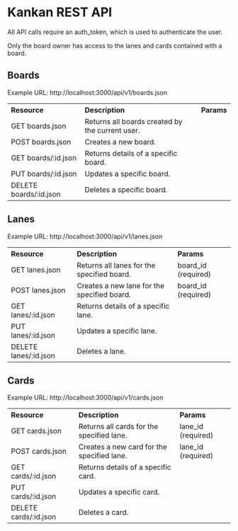 # Kankan REST API

All API calls require an auth_token, which is used to authenticate the user.

Only the board owner has access to the lanes and cards contained with a board.


## Boards

Example URL: http://localhost:3000/api/v1/boards.json

<table>
  <tr>
    <th style="text-align:left;">Resource</th>
    <th style="text-align:left;">Description</th>
    <th style="text-align:left;">Params</th>
  </tr>
  <tr>
    <td>GET boards.json</td>
    <td>Returns all boards created by the current user.</td>
    <td></td>
  </tr>
  <tr>
    <td>POST boards.json</td>
    <td>Creates a new board.</td>
    <td></td>
  </tr>
  <tr>
    <td>GET boards/:id.json</td>
    <td>Returns details of a specific board.</td>
    <td></td>
  </tr>
  <tr>
    <td>PUT boards/:id.json</td>
    <td>Updates a specific board.</td>
    <td></td>
  </tr>
  <tr>
    <td>DELETE boards/:id.json</td>
    <td>Deletes a specific board.</td>
    <td></td>
  </tr>
</table>


## Lanes

Example URL: http://localhost:3000/api/v1/lanes.json

<table>
  <tr>
    <th style="text-align:left;">Resource</th>
    <th style="text-align:left;">Description</th>
    <th style="text-align:left;">Params</th>
  </tr>
  <tr>
    <td>GET lanes.json</td>
    <td>Returns all lanes for the specified board.</td>
    <td>board_id (required)</td>
  </tr>
  <tr>
    <td>POST lanes.json</td>
    <td>Creates a new lane for the specified board.</td>
    <td>board_id (required)</td>
  </tr>
  <tr>
    <td>GET lanes/:id.json</td>
    <td>Returns details of a specific lane.</td>
    <td></td>
  </tr>
  <tr>
    <td>PUT lanes/:id.json</td>
    <td>Updates a specific lane.</td>
    <td></td>
  </tr>
  <tr>
    <td>DELETE lanes/:id.json</td>
    <td>Deletes a lane.</td>
    <td></td>
  </tr>
</table>


## Cards

Example URL: http://localhost:3000/api/v1/cards.json

<table>
  <tr>
    <th style="text-align:left;">Resource</th>
    <th style="text-align:left;">Description</th>
    <th style="text-align:left;">Params</th>
  </tr>
  <tr>
    <td>GET cards.json</td>
    <td>Returns all cards for the specified lane.</td>
    <td>lane_id (required)</td>
  </tr>
  <tr>
    <td>POST cards.json</td>
    <td>Creates a new card for the specified lane.</td>
    <td>lane_id (required)</td>
  </tr>
  <tr>
    <td>GET cards/:id.json</td>
    <td>Returns details of a specific card.</td>
    <td></td>
  </tr>
  <tr>
    <td>PUT cards/:id.json</td>
    <td>Updates a specific card.</td>
    <td></td>
  </tr>
  <tr>
    <td>DELETE cards/:id.json</td>
    <td>Deletes a card.</td>
    <td></td>
  </tr>
</table>